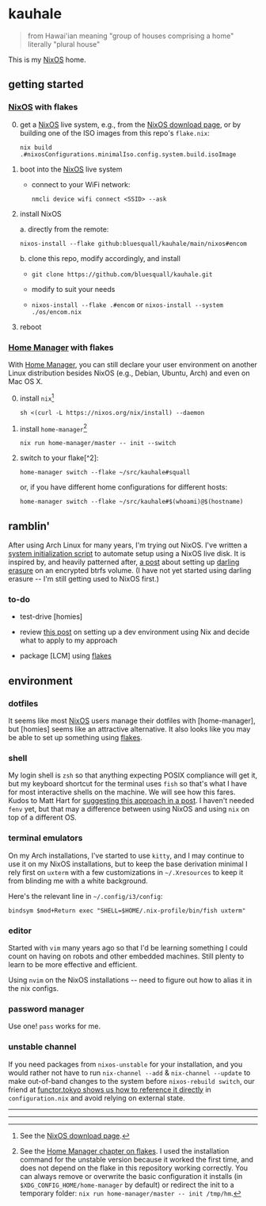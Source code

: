 # kauhale

> from Hawai'ian
> meaning "group of houses comprising a home"
> literally "plural house"

This is my [NixOS] home.

## getting started


### [NixOS] with flakes

0. get a [NixOS] live system, e.g., from the [NixOS download page], or by
   building one of the ISO images from this repo's `flake.nix`:

   `nix build .#nixosConfigurations.minimalIso.config.system.build.isoImage`

1. boot into the [NixOS] live system

   - connect to your WiFi network:

     `nmcli device wifi connect <SSID> --ask`

2. install NixOS

   a. directly from the remote:

      `nixos-install --flake github:bluesquall/kauhale/main/nixos#encom`

   b. clone this repo, modify accordingly, and install

     - `git clone https://github.com/bluesquall/kauhale.git`

     - modify to suit your needs

     - `nixos-install --flake .#encom` or `nixos-install --system ./os/encom.nix`



3. reboot

### [Home Manager] with flakes

With [Home Manager], you can still declare your user environment on another
Linux distribution besides NixOS (e.g., Debian, Ubuntu, Arch) and even on
Mac OS X.

0. install `nix`[^0]

   `sh <(curl -L https://nixos.org/nix/install) --daemon`

1. install `home-manager`[^1]

   `nix run home-manager/master -- init --switch`

2. switch to your flake[^2]:

   `home-manager switch --flake ~/src/kauhale#squall`

   or, if you have different home configurations for different hosts:

   `home-manager switch --flake ~/src/kauhale#$(whoami)@$(hostname)`

## ramblin'

After using Arch Linux for many years, I'm trying out NixOS. I've written a
[system initialization script][mknix] to automate setup using a NixOS live
disk. It is inspired by, and heavily patterned after, [a post][mt-caret]
about setting up [darling erasure][eyd] on an encrypted btrfs volume. (I
have not yet started using darling erasure -- I'm still getting used to
NixOS first.)

### to-do

* test-drive [homies]

* review [this post][mathiasp] on setting up a dev environment using Nix and
  decide what to apply to my approach

* package [LCM] using [flakes]

## environment

### dotfiles

It seems like most [NixOS] users manage their dotfiles with [home-manager],
but [homies] seems like an attractive alternative. It also looks like you
may be able to set up something using [flakes].

### shell

My login shell is `zsh` so that anything expecting POSIX compliance will get
it, but my keyboard shortcut for the terminal uses `fish` so that's what I
have for most interactive shells on the machine. We will see how this fares.
Kudos to Matt Hart for [suggesting this approach in a post][fish-n-nix]. I
haven't needed `fenv` yet, but that may a difference between using NixOS and
using `nix` on top of a different OS.

### terminal emulators

On my Arch installations, I've started to use `kitty`, and I may continue to
use it on my NixOS installations, but to keep the base derivation minimal I
rely first on `uxterm` with a few customizations in `~/.Xresources` to keep
it from blinding me with a white background.

Here's the relevant line in `~/.config/i3/config`:

```
bindsym $mod+Return exec "SHELL=$HOME/.nix-profile/bin/fish uxterm"
```

### editor

Started with `vim` many years ago so that I'd be learning something I could
count on having on robots and other embedded machines. Still plenty to learn
to be more effective and efficient.

Using `nvim` on the NixOS installations -- need to figure out how to alias
it in the nix configs.

### password manager

Use one! `pass` works for me.

### unstable channel

If you need packages from `nixos-unstable` for your installation, and you
would rather not have to run `nix-channel --add` & `nix-channel --update`
to make out-of-band changes to the system before `nixos-rebuild switch`, our
friend at [functor.tokyo shows us how to reference it directly][functokyo]
in `configuration.nix` and avoid relying on external state.



_____________
[^0]: See the [NixOS download page].
[^1]: See the [Home Manager chapter on flakes]. I used the installation
      command for the unstable version because it worked the first time, and
      does not depend on the flake in this repository working correctly. You
      can always remove or overwrite the basic configuration it installs (in
      `$XDG_CONFIG_HOME/home-manager` by default) or redirect the init to a
      temporary folder: `nix run home-manager/master -- init /tmp/hm`.
_____________

[NixOS]: https://nixos.org
[NixOS download page]: https://nixos.org/download.html
[Home Manager]: https://github.com/nix-community/home-manager
[Home Manager chapter on flakes]: https://nix-community.github.io/home-manager/index.html#ch-nix-flakes
[mknix]: https://mjstanway.com/mknix
[mt-caret]: https://mt-caret.github.io/blog/posts/2020-06-29-optin-state.html
[eyd]: https://grahamc.com/blog/erase-your-darlings
[homies-post]: https://www.nmattia.com/posts/2018-03-21-nix-reproducible-setup-linux-macos.html
[mathiasp]: https://www.mathiaspolligkeit.de/dev/exploring-nix-on-macos/
[fish-n-nix]: https://mjhart.netlify.app/posts/2020-03-14-nix-and-fish.html
[functokyo]: https://functor.tokyo/blog/2018-02-18-install-packages-from-nixos-unstable
[malloc47]: https://www.malloc47.com/migrating-to-nixos/
[del-old-boot-conf]: http://blog.ielliott.io/how-to-delete-old-nixos-boot-configurations/
[flakes]: https://www.tweag.io/blog/2020-05-25-flakes/
[hm-flakes]: https://dee.underscore.world/blog/home-manager-flakes/
[nix-flake-live]: https://hoverbear.org/blog/nix-flake-live-media/
[practical-nix-flakes]: https://serokell.io/blog/practical-nix-flakes

